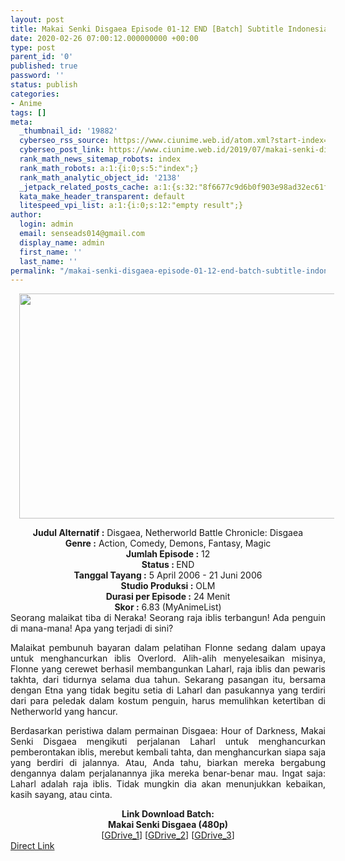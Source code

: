 ```yaml
---
layout: post
title: Makai Senki Disgaea Episode 01-12 END [Batch] Subtitle Indonesia
date: 2020-02-26 07:00:12.000000000 +00:00
type: post
parent_id: '0'
published: true
password: ''
status: publish
categories:
- Anime
tags: []
meta:
  _thumbnail_id: '19882'
  cyberseo_rss_source: https://www.ciunime.web.id/atom.xml?start-index=1201&max-results=150
  cyberseo_post_link: https://www.ciunime.web.id/2019/07/makai-senki-disgaea-episode-01-12-end.html
  rank_math_news_sitemap_robots: index
  rank_math_robots: a:1:{i:0;s:5:"index";}
  rank_math_analytic_object_id: '2138'
  _jetpack_related_posts_cache: a:1:{s:32:"8f6677c9d6b0f903e98ad32ec61f8deb";a:2:{s:7:"expires";i:1663439822;s:7:"payload";a:0:{}}}
  kata_make_header_transparent: default
  litespeed_vpi_list: a:1:{i:0;s:12:"empty result";}
author:
  login: admin
  email: senseads014@gmail.com
  display_name: admin
  first_name: ''
  last_name: ''
permalink: "/makai-senki-disgaea-episode-01-12-end-batch-subtitle-indonesia/"
---
```

<div class="separator" style="clear: both; text-align: center;"><a href="https://1.bp.blogspot.com/-2qUKLhTilnM/XSYul2VSOyI/AAAAAAAAbZI/QWhpQ8mqKc4dzVAnRXWMO3IjmiT5C7YRACLcBGAs/s1600/Makai%2BSenki%2BDisgaea.jpg" imageanchor="1" style="margin-left: 1em; margin-right: 1em;"><img border="0" data-original-height="720" data-original-width="1280" height="360" src="{{ site.baseurl }}/assets/2020/02/Makai%2BSenki%2BDisgaea.jpg" width="640" /></a></div>
<p>
<div style="text-align: center;"><b>Judul</b><b><b> Alternatif</b> :</b> Disgaea, Netherworld Battle Chronicle: Disgaea</div>
<div style="text-align: center;"><b><b>Genre :</b></b> Action, Comedy, Demons, Fantasy, Magic</div>
<div style="text-align: center;"><b>Jumlah Episode :</b> 12<br /><b>Status :&nbsp;</b>END<br /><b>Tanggal Tayang :</b> 5 April 2006 - 21 Juni 2006<br /><b>Studio Produksi :</b> OLM<br /><b>Durasi per Episode :</b> 24 Menit</div>
<div style="text-align: center;"><b>Skor :</b> 6.83 (MyAnimeList)</div>
<div style="text-align: center;"></div>
<div style="text-align: justify;">Seorang malaikat tiba di Neraka! Seorang raja iblis terbangun! Ada penguin di mana-mana! Apa yang terjadi di sini?</p>
<p>Malaikat pembunuh bayaran dalam pelatihan Flonne sedang dalam upaya untuk menghancurkan iblis Overlord. Alih-alih menyelesaikan misinya, Flonne yang cerewet berhasil membangunkan Laharl, raja iblis dan pewaris takhta, dari tidurnya selama dua tahun. Sekarang pasangan itu, bersama dengan Etna yang tidak begitu setia di Laharl dan pasukannya yang terdiri dari para peledak dalam kostum penguin, harus memulihkan ketertiban di Netherworld yang hancur.</p>
<p>Berdasarkan peristiwa dalam permainan Disgaea: Hour of Darkness, Makai Senki Disgaea mengikuti perjalanan Laharl untuk menghancurkan pemberontakan iblis, merebut kembali tahta, dan menghancurkan siapa saja yang berdiri di jalannya. Atau, Anda tahu, biarkan mereka bergabung dengannya dalam perjalanannya jika mereka benar-benar mau. Ingat saja: Laharl adalah raja iblis. Tidak mungkin dia akan menunjukkan kebaikan, kasih sayang, atau cinta.</p></div>
<div style="text-align: justify;"></div>
<div style="text-align: justify;"></div>
<div style="text-align: center;"><b>Link Download Batch:</b></div>
<div style="text-align: center;"><b>Makai Senki Disgaea (480p)</b></div>
<div style="text-align: center;">[<a href="https://drive.google.com/uc?id=1_CxWvff2Wbugeod00opS9bYUirLklRDW" target="_blank" rel="noopener">GDrive_1</a>] [<a href="https://drive.google.com/uc?id=1Wnt2YSmxZr4aAtJ0FehPYC2-jSgdQE0a" target="_blank" rel="noopener">GDrive_2</a>] [<a href="https://drive.google.com/uc?id=1EzKAa1iPk4yeqw1MqDjDS-H2oc_tm4xb" target="_blank" rel="noopener">GDrive_3</a>]</div>
<link rel="stylesheet" href="https://cdnjs.cloudflare.com/ajax/libs/font-awesome/4.7.0/css/font-awesome.min.css" />
<div class="divbtn"> <a href="https://handymansurrender.com/fihup8buzv?key=94550f7ce39444073321dde3b8782f97" class="btn"><i class="fa fa-download"></i> Direct Link</a> </div>
